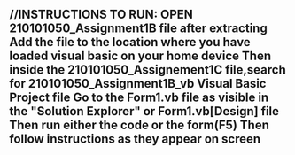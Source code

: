 ﻿//INSTRUCTIONS TO RUN:
	OPEN 210101050_Assignment1B file after extracting
	Add the file to the location where you have loaded visual basic on your home device
	Then inside the 210101050_Assignement1C file,search for 210101050_Assignment1B_vb  Visual Basic Project file
	Go to the  Form1.vb file as visible in the "Solution Explorer" or Form1.vb[Design] file
	Then run either the code or the form(F5) 
	Then follow instructions as they appear on screen
------------------------------------------------------------------------------

  
